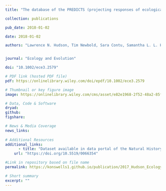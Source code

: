 ```yaml
---
title: "The database of the PREDICTS (projecting responses of ecological diversity in changing terrestrial systems) project"

collection: publications

pub_date: 2018-01-02

date: 2018-01-02 

authors: "Lawrence N. Hudson, Tim Newbold, Sara Contu, Samantha L. L. Hill, Igor Lysenko, Adriana De Palma, Helen R. P. Phillips, Tamera I. Alhusseini, Felicity E. Bedford, Dominic J. Bennett, Hollie Booth, Victoria J. Burton, Charlotte W. T. Chng, Argyrios Choimes, David L. P. Correia, Julie Day, Susy Echeverría-Londoño, Susan R. Emerson, Di Gao, Morgan Garon, Michelle L. K. Harrison, Daniel J. Ingram, Martin Jung, Victoria Kemp, Lucinda Kirkpatrick, Callum D. Martin, Yuan Pan, Gwilym D. Pask-Hale, Edwin L. Pynegar, Alexandra N. Robinson, Katia Sanchez-Ortiz, Rebecca A. Senior, Benno I. Simmons, Hannah J. White, Hanbin Zhang, Job Aben, Stefan Abrahamczyk, Gilbert B. Adum, Virginia Aguilar-Barquero, Marcelo A. Aizen, Belén Albertos, E. L. Alcala, Maria del Mar Alguacil, Audrey Alignier, Marc Ancrenaz, Alan N. Andersen, Enrique Arbeláez-Cortés, Inge Armbrecht, Víctor Arroyo-Rodríguez, Tom Aumann, Jan C. Axmacher, Badrul Azhar, Adrián B. Azpiroz, Lander Baeten, Adama Bakayoko, András Báldi, John E. Banks, Sharad K. Baral, Jos Barlow, Barbara I. P. Barratt, Lurdes Barrico, Paola Bartolommei, Diane M. Barton, Yves Basset, Péter Batáry, Adam J. Bates, Bruno Baur, Erin M. Bayne, Pedro Beja, Suzan Benedick, Åke Berg, Henry Bernard, Nicholas J. Berry, Dinesh Bhatt, Jake E. Bicknell, Jochen H. Bihn, Robin J. Blake, Kadiri S. Bobo, Roberto Bóçon, Teun Boekhout, Katrin Böhning-Gaese, Kevin J. Bonham, Paulo A. V. Borges, Sérgio H. Borges, Céline Boutin, Jérémy Bouyer, Cibele Bragagnolo, Jodi S. Brandt, Francis Q. Brearley, Isabel Brito, Vicenç Bros, Jörg Brunet, Grzegorz Buczkowski, Christopher M. Buddle, Rob Bugter, Erika Buscardo, Jörn Buse, Jimmy Cabra-García, Nilton C. Cáceres, Nicolette L. Cagle, María Calviño-Cancela, Sydney A. Cameron, Eliana M. Cancello, Rut Caparrós, Pedro Cardoso, Dan Carpenter, Tiago F. Carrijo, Anelena L. Carvalho, Camila R. Cassano, Helena Castro, Alejandro A. Castro-Luna, Cerda B. Rolando, Alexis Cerezo, Kim Alan Chapman, Matthieu Chauvat, Morten Christensen, Francis M. Clarke, Daniel F.R. Cleary, Giorgio Colombo, Stuart P. Connop, Michael D. Craig, Leopoldo Cruz-López, Saul A. Cunningham, Biagio D'Aniello, Neil D'Cruze, Pedro Giovâni da Silva, Martin Dallimer, Emmanuel Danquah, Ben Darvill, Jens Dauber, Adrian L. V. Davis, Jeff Dawson, Claudio de Sassi, Benoit de Thoisy, Olivier Deheuvels, Alain Dejean, Jean-Louis Devineau, Tim Diekötter, Jignasu V. Dolia, Erwin Domínguez, Yamileth Dominguez-Haydar, Silvia Dorn, Isabel Draper, Niels Dreber, Bertrand Dumont, Simon G. Dures, Mats Dynesius, Lars Edenius, Paul Eggleton, Felix Eigenbrod, Zoltán Elek, Martin H. Entling, Karen J. Esler, Ricardo F. de Lima, Aisyah Faruk, Nina Farwig, Tom M. Fayle, Antonio Felicioli, Annika M. Felton, Roderick J. Fensham, Ignacio C. Fernandez, Catarina C. Ferreira, Gentile F. Ficetola, Cristina Fiera, Bruno K. C. Filgueiras, Hüseyin K. Fırıncıoğlu, David Flaspohler, Andreas Floren, Steven J. Fonte, Anne Fournier, Robert E. Fowler, Markus Franzén, Lauchlan H. Fraser, Gabriella M. Fredriksson, Geraldo B. Freire Jr, Tiago L. M. Frizzo, Daisuke Fukuda, Dario Furlani, René Gaigher, Jörg U. Ganzhorn, Karla P. García, Juan C. Garcia-R, Jenni G. Garden, Ricardo Garilleti, Bao-Ming Ge, Benoit Gendreau-Berthiaume, Philippa J. Gerard, Carla Gheler-Costa, Benjamin Gilbert, Paolo Giordani, Simonetta Giordano, Carly Golodets, Laurens G. L. Gomes, Rachelle K. Gould, Dave Goulson, Aaron D. Gove, Laurent Granjon, Ingo Grass, Claudia L. Gray, James Grogan, Weibin Gu, Moisès Guardiola, Nihara R. Gunawardene, Alvaro G. Gutierrez, Doris L. Gutiérrez-Lamus, Daniela H. Haarmeyer, Mick E. Hanley, Thor Hanson, Nor R. Hashim, Shombe N. Hassan, Richard G. Hatfield, Joseph E. Hawes, Matt W. Hayward, Christian Hébert, Alvin J. Helden, John-André Henden, Philipp Henschel, Lionel Hernández, James P. Herrera, Farina Herrmann, Felix Herzog, Diego Higuera-Diaz, Branko Hilje, Hubert Höfer, Anke Hoffmann, Finbarr G. Horgan, Elisabeth Hornung, Roland Horváth, Kristoffer Hylander, Paola Isaacs-Cubides, Hiroaki Ishida, Masahiro Ishitani, Carmen T. Jacobs, Víctor J. Jaramillo, Birgit Jauker, F. Jiménez Hernández, McKenzie F. Johnson, Virat Jolli, Mats Jonsell, S. Nur Juliani, Thomas S. Jung, Vena Kapoor, Heike Kappes, Vassiliki Kati, Eric Katovai, Klaus Kellner, Michael Kessler, Kathryn R. Kirby, Andrew M. Kittle, Mairi E. Knight, Eva Knop, Florian Kohler, Matti Koivula, Annette Kolb, Mouhamadou Kone, Ádám Kőrösi, Jochen Krauss, Ajith Kumar, Raman Kumar, David J. Kurz, Alex S. Kutt, Thibault Lachat, Victoria Lantschner, Francisco Lara, Jesse R. Lasky, Steven C. Latta, William F. Laurance, Patrick Lavelle, Violette Le Féon, Gretchen LeBuhn, Jean-Philippe Légaré, Valérie Lehouck, María V. Lencinas, Pia E. Lentini, Susan G. Letcher, Qi Li, Simon A. Litchwark, Nick A. Littlewood, Yunhui Liu, Nancy Lo-Man-Hung, Carlos A. López-Quintero, Mounir Louhaichi, Gabor L. Lövei, Manuel Esteban Lucas-Borja, Victor H. Luja, Matthew S. Luskin, M Cristina MacSwiney G, Kaoru Maeto, Tibor Magura, Neil Aldrin Mallari, Louise A. Malone, Patrick K. Malonza, Jagoba Malumbres-Olarte, Salvador Mandujano, Inger E. Måren, Erika Marin-Spiotta, Charles J. Marsh, E. J. P. Marshall, Eliana Martínez, Guillermo Martínez Pastur, David Moreno Mateos, Margaret M. Mayfield, Vicente Mazimpaka, Jennifer L. McCarthy, Kyle P. McCarthy, Quinn S. McFrederick, Sean McNamara, Nagore G. Medina, Rafael Medina, Jose L. Mena, Estefania Mico, Grzegorz Mikusinski, Jeffrey C. Milder, James R. Miller, Daniel R. Miranda-Esquivel, Melinda L. Moir, Carolina L. Morales, Mary N. Muchane, Muchai Muchane, Sonja Mudri-Stojnic, A. Nur Munira, Antonio Muoñz-Alonso, B. F. Munyekenye, Robin Naidoo, A. Naithani, Michiko Nakagawa, Akihiro Nakamura, Yoshihiro Nakashima, Shoji Naoe, Guiomar Nates-Parra, Dario A. Navarrete Gutierrez, Luis Navarro-Iriarte, Paul K. Ndang'ang'a, Eike L. Neuschulz, Jacqueline T. Ngai, Violaine Nicolas, Sven G. Nilsson, Norbertas Noreika, Olivia Norfolk, Jorge Ari Noriega, David A. Norton, Nicole M. Nöske, A. Justin Nowakowski, Catherine Numa, Niall O'Dea, Patrick J. O'Farrell, William Oduro, Sabine Oertli, Caleb Ofori-Boateng, Christopher Omamoke Oke, Vicencio Oostra, Lynne M. Osgathorpe, Samuel Eduardo Otavo, Navendu V. Page, Juan Paritsis, Alejandro Parra-H, Luke Parry, Guy Pe'er, Peter B. Pearman, Nicolás Pelegrin, Raphaël Pélissier, Carlos A. Peres, Pablo L. Peri, Anna S. Persson, Theodora Petanidou, Marcell K. Peters, Rohan S. Pethiyagoda, Ben Phalan, T. Keith Philips, Finn C. Pillsbury, Jimmy Pincheira-Ulbrich, Eduardo Pineda, Joan Pino, Jaime Pizarro-Araya, A. J. Plumptre, Santiago L. Poggio, Natalia Politi, Pere Pons, Katja Poveda, Eileen F. Power, Steven J. Presley, Vânia Proença, Marino Quaranta, Carolina Quintero, Romina Rader, B. R. Ramesh, Martha P. Ramirez-Pinilla, Jai Ranganathan, Claus Rasmussen, Nicola A. Redpath-Downing, J. Leighton Reid, Yana T. Reis, José M. Rey Benayas, Juan Carlos Rey-Velasco, Chevonne Reynolds, Danilo Bandini Ribeiro, Miriam H. Richards, Barbara A. Richardson, Michael J. Richardson, Rodrigo Macip Ríos, Richard Robinson, Carolina A. Robles, Jörg Römbke, Luz Piedad Romero-Duque, Matthias Rös, Loreta Rosselli, Stephen J. Rossiter, Dana S. Roth, T'ai H. Roulston, Laurent Rousseau, André V. Rubio, Jean-Claude Ruel, Jonathan P. Sadler, Szabolcs Sáfián, Romeo A. Saldaña-Vázquez, Katerina Sam, Ulrika Samnegård, Joana Santana, Xavier Santos, Jade Savage, Nancy A. Schellhorn, Menno Schilthuizen, Ute Schmiedel, Christine B. Schmitt, Nicole L. Schon, Christof Schüepp, Katharina Schumann, Oliver Schweiger, Dawn M. Scott, Kenneth A. Scott, Jodi L. Sedlock, Steven S. Seefeldt, Ghazala Shahabuddin, Graeme Shannon, Douglas Sheil, Frederick H. Sheldon, Eyal Shochat, Stefan J. Siebert, Fernando A. B. Silva, Javier A. Simonetti, Eleanor M. Slade, Jo Smith, Allan H. Smith-Pardo, Navjot S. Sodhi, Eduardo J. Somarriba, Ramón A. Sosa, Grimaldo Soto Quiroga, Martin-Hugues St-Laurent, Brian M. Starzomski, Constanti Stefanescu, Ingolf Steffan-Dewenter, Philip C. Stouffer, Jane C. Stout, Ayron M. Strauch, Matthew J. Struebig, Zhimin Su, Marcela Suarez-Rubio, Shinji Sugiura, Keith S. Summerville, Yik-Hei Sung, Hari Sutrisno, Jens-Christian Svenning, Tiit Teder, Caragh G. Threlfall, Anu Tiitsaar, Jacqui H. Todd, Rebecca K. Tonietto, Ignasi Torre, Béla Tóthmérész, Teja Tscharntke, Edgar C. Turner, Jason M. Tylianakis, Marcio Uehara-Prado, Nicolas Urbina-Cardona, Denis Vallan, Adam J. Vanbergen, Heraldo L. Vasconcelos, Kiril Vassilev, Hans A. F. Verboven, Maria João Verdasca, José R. Verdú, Carlos H. Vergara, Pablo M. Vergara, Jort Verhulst, Massimiliano Virgilio, Lien Van Vu, Edward M. Waite, Tony R. Walker, Hua-Feng Wang, Yanping Wang, James I. Watling, Britta Weller, **Konstans Wells**, Catrin Westphal, Edward D. Wiafe, Christopher D. Williams, Michael R. Willig, John C. Z. Woinarski, Jan H. D. Wolf, Volkmar Wolters, Ben A. Woodcock, Jihua Wu, Joseph M. Wunderle Jr, Yuichi Yamaura, Satoko Yoshikura, Douglas W. Yu, Andrey S. Zaitsev, Juliane Zeidler, Fasheng Zou, Ben Collen, Rob M. Ewers, Georgina M. Mace, Drew W. Purves, Jörn P. W. Scharlemann, Andy Purvis"


journal: "Ecology and Evolution"

doi: "10.1002/ece3.2579"

# PDF link (hosted PDF file)
pdf: https://onlinelibrary.wiley.com/doi/epdf/10.1002/ece3.2579

# Thumbnail or key figure image
image: https://onlinelibrary.wiley.com/cms/asset/e82e1968-2f52-48a2-85f8-db8218c93ad3/ece32579-fig-0001-m.png

# Data, Code & Software
dryad: 
github:
figshare: 

# News & Media Coverage
news_links:
 
# Additional Resources
additional_links:
      - title: "Dataset available in data portal of the Natural History Museum, London"
    url: "https://doi.org/10.5519/0066354"

#Link in repository based on file name
permalink: https://konswells1.github.io/publication/2017_Hudson_EcologyEvolution  

# Short summary
excerpt: ""
---
```

